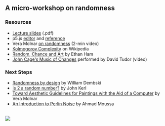 

## A micro-workshop on randomness



### Resources

* [Lecture slides](https://raw.githubusercontent.com/dhowe/rws/master/slides.pdf) (.pdf)
* p5.js [editor](https://editor.p5js.org/) and [reference](https://p5js.org/reference/)
* Vera Molnar [on randomness](https://rednoise.org/teaching/Molnar-Randomness.mp4) (2-min video)
* [Kolmogorov Complexity](https://en.wikipedia.org/wiki/Kolmogorov_complexity) on Wikipedia
* [Random, Chance and Art](https://rednoise.org/pdal/uploads/Ham_StochasticArt.pdf) by Ethan Ham 
* [John Cage's Music of Changes](https://www.youtube.com/watch?v=FRyb47cz5mo&list=OLAK5uy_kCIblLdqdZcieAt4jbqBGREMVYoZGFsK4) performed by David Tudor (video)

### Next Steps
* [Randomness by design](https://citeseerx.ist.psu.edu/viewdoc/download?doi=10.1.1.94.6651&rep=rep1&type=pdf) by William Dembski
* [Is 2 a random number?](http://johnkerl.org/doc/is-two-a-random-number.pdf) by John Kerl
* [Toward Aesthetic Guidelines for Paintings with the Aid of a Computer](https://rednoise.org/softas/uploads/molnar.pdf) by Vera Molnar 
* [An Introduction to Perlin Noise](https://gorillasun.de/blog/Introduction-to-Perlin-Noise-in-P5JS-and-Processing) by Ahmad Moussa

<br>

<img src="https://raw.githubusercontent.com/dhowe/rws/master/randomness.png"/>



